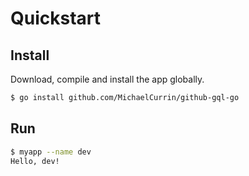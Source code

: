 # Quickstart


## Install

Download, compile and install the app globally.

```sh
$ go install github.com/MichaelCurrin/github-gql-go
```


## Run

```sh
$ myapp --name dev
Hello, dev!
```
